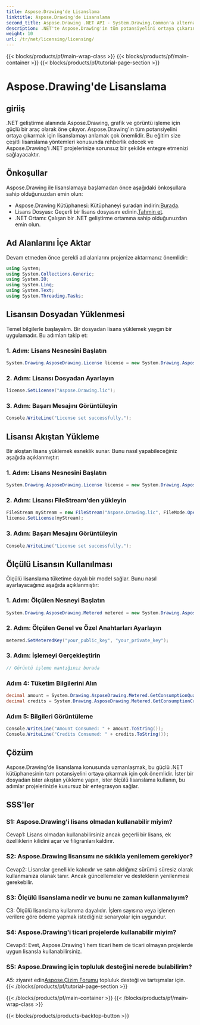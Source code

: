 ```yaml
---
title: Aspose.Drawing'de Lisanslama
linktitle: Aspose.Drawing'de Lisanslama
second_title: Aspose.Drawing .NET API - System.Drawing.Common'a alternatif
description: .NET'te Aspose.Drawing'in tüm potansiyelini ortaya çıkarın. Sorunsuz entegrasyon için ana lisanslama. Hemen indirin ve grafiklerinizi ve görüntü işlemenizi geliştirin.
weight: 10
url: /tr/net/licensing/licensing/
---
```


{{< blocks/products/pf/main-wrap-class >}}
{{< blocks/products/pf/main-container >}}
{{< blocks/products/pf/tutorial-page-section >}}

# Aspose.Drawing'de Lisanslama

## giriiş

.NET geliştirme alanında Aspose.Drawing, grafik ve görüntü işleme için güçlü bir araç olarak öne çıkıyor. Aspose.Drawing'in tüm potansiyelini ortaya çıkarmak için lisanslamayı anlamak çok önemlidir. Bu eğitim size çeşitli lisanslama yöntemleri konusunda rehberlik edecek ve Aspose.Drawing'i .NET projelerinize sorunsuz bir şekilde entegre etmenizi sağlayacaktır.

## Önkoşullar

Aspose.Drawing ile lisanslamaya başlamadan önce aşağıdaki önkoşullara sahip olduğunuzdan emin olun:

-  Aspose.Drawing Kütüphanesi: Kütüphaneyi şuradan indirin:[Burada](https://releases.aspose.com/drawing/net/).
-  Lisans Dosyası: Geçerli bir lisans dosyasını edinin.[Tahmin et](https://purchase.aspose.com/buy).
- .NET Ortamı: Çalışan bir .NET geliştirme ortamına sahip olduğunuzdan emin olun.

## Ad Alanlarını İçe Aktar

Devam etmeden önce gerekli ad alanlarını projenize aktarmanız önemlidir:

```csharp
using System;
using System.Collections.Generic;
using System.IO;
using System.Linq;
using System.Text;
using System.Threading.Tasks;
```

## Lisansın Dosyadan Yüklenmesi

Temel bilgilerle başlayalım. Bir dosyadan lisans yüklemek yaygın bir uygulamadır. Bu adımları takip et:

### 1. Adım: Lisans Nesnesini Başlatın

```csharp
System.Drawing.AsposeDrawing.License license = new System.Drawing.AsposeDrawing.License();
```

### 2. Adım: Lisansı Dosyadan Ayarlayın

```csharp
license.SetLicense("Aspose.Drawing.lic");
```

### 3. Adım: Başarı Mesajını Görüntüleyin

```csharp
Console.WriteLine("License set successfully.");
```

## Lisansı Akıştan Yükleme

Bir akıştan lisans yüklemek esneklik sunar. Bunu nasıl yapabileceğiniz aşağıda açıklanmıştır:

### 1. Adım: Lisans Nesnesini Başlatın

```csharp
System.Drawing.AsposeDrawing.License license = new System.Drawing.AsposeDrawing.License();
```

### 2. Adım: Lisansı FileStream'den yükleyin

```csharp
FileStream myStream = new FileStream("Aspose.Drawing.lic", FileMode.Open);
license.SetLicense(myStream);
```

### 3. Adım: Başarı Mesajını Görüntüleyin

```csharp
Console.WriteLine("License set successfully.");
```

## Ölçülü Lisansın Kullanılması

Ölçülü lisanslama tüketime dayalı bir model sağlar. Bunu nasıl ayarlayacağınız aşağıda açıklanmıştır:

### 1. Adım: Ölçülen Nesneyi Başlatın

```csharp
System.Drawing.AsposeDrawing.Metered metered = new System.Drawing.AsposeDrawing.Metered();
```

### 2. Adım: Ölçülen Genel ve Özel Anahtarları Ayarlayın

```csharp
metered.SetMeteredKey("your_public_key", "your_private_key");
```

### 3. Adım: İşlemeyi Gerçekleştirin

```csharp
// Görüntü işleme mantığınız burada
```

### Adım 4: Tüketim Bilgilerini Alın

```csharp
decimal amount = System.Drawing.AsposeDrawing.Metered.GetConsumptionQuantity();
decimal credits = System.Drawing.AsposeDrawing.Metered.GetConsumptionCredit();
```

### Adım 5: Bilgileri Görüntüleme

```csharp
Console.WriteLine("Amount Consumed: " + amount.ToString());
Console.WriteLine("Credits Consumed: " + credits.ToString());
```

## Çözüm

Aspose.Drawing'de lisanslama konusunda uzmanlaşmak, bu güçlü .NET kütüphanesinin tam potansiyelini ortaya çıkarmak için çok önemlidir. İster bir dosyadan ister akıştan yükleme yapın, ister ölçülü lisanslama kullanın, bu adımlar projelerinizle kusursuz bir entegrasyon sağlar.

## SSS'ler

### S1: Aspose.Drawing'i lisans olmadan kullanabilir miyim?

Cevap1: Lisans olmadan kullanabilirsiniz ancak geçerli bir lisans, ek özelliklerin kilidini açar ve filigranları kaldırır.

### S2: Aspose.Drawing lisansımı ne sıklıkla yenilemem gerekiyor?

Cevap2: Lisanslar genellikle kalıcıdır ve satın aldığınız sürümü süresiz olarak kullanmanıza olanak tanır. Ancak güncellemeler ve desteklerin yenilenmesi gerekebilir.

### S3: Ölçülü lisanslama nedir ve bunu ne zaman kullanmalıyım?

C3: Ölçülü lisanslama kullanıma dayalıdır. İşlem sayısına veya işlenen verilere göre ödeme yapmak istediğiniz senaryolar için uygundur.

### S4: Aspose.Drawing'i ticari projelerde kullanabilir miyim?

Cevap4: Evet, Aspose.Drawing'i hem ticari hem de ticari olmayan projelerde uygun lisansla kullanabilirsiniz.

### S5: Aspose.Drawing için topluluk desteğini nerede bulabilirim?

 A5: ziyaret edin[Aspose.Çizim Forumu](https://forum.aspose.com/c/diagram/17) topluluk desteği ve tartışmalar için.
{{< /blocks/products/pf/tutorial-page-section >}}

{{< /blocks/products/pf/main-container >}}
{{< /blocks/products/pf/main-wrap-class >}}

{{< blocks/products/products-backtop-button >}}
